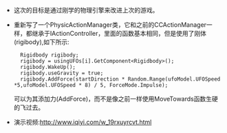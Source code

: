 + 这次的目标是通过刚学的物理引擎来改进上次的游戏。

+ 重新写了一个PhysicActionManager类，它和之前的CCActionManager一样，都继承于IActionController，里面的函数基本相同，但是使用了刚体(rigibody),如下所示:

        Rigidbody rigibody;
		rigibody = usingUFOs[i].GetComponent<Rigidbody>();
		rigibody.WakeUp();
		rigibody.useGravity = true;
		rigibody.AddForce(startDirection * Random.Range(ufoModel.UFOSpeed *5,ufoModel.UFOSpeed * 8) / 5, ForceMode.Impulse);
    可以为其添加力(AddForce)，而不是像之前一样使用MoveTowards函数生硬的飞过去。

+ 演示视频:http://www.iqiyi.com/w_19rxuyrcvt.html
    